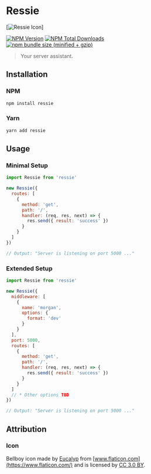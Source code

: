 # Ressie

[![Ressie Icon][ressie-icon]]

[![NPM Version][npm-image]][npm-url] [![NPM Total Downloads][npm-downloads]][npm-url] [![npm bundle size (minified + gzip)][size-image]][npm-url]

> Your server assistant.

## Installation

### NPM

```sh
npm install ressie
```

### Yarn

```sh
yarn add ressie
```

## Usage

### Minimal Setup

```js
import Ressie from 'ressie'

new Ressie({
  routes: [
    {
      method: 'get',
      path: '/',
      handler: (req, res, next) => {
        res.send({ result: 'success' })
      }
    }
  ]
})

// Output: "Server is listening on port 5000 ..."
```

### Extended Setup

```js
import Ressie from 'ressie'

new Ressie({
  middleware: [
    {
      name: 'morgan',
      options: {
        format: 'dev'
      }
    }
  ],
  port: 5000,
  routes: [
    {
      method: 'get',
      path: '/',
      handler: (req, res, next) => {
        res.send({ result: 'success' })
      }
    }
  ]
  // * Other options TBD
})

// Output: "Server is listening on port 5000 ..."
```

## Attribution

### Icon

Bellboy icon made by [Eucalyp](https://www.flaticon.com/authors/eucalyp) from [www.flaticon.com](https://www.flaticon.com/) and is licensed by [CC 3.0 BY](http://creativecommons.org/licenses/by/3.0/).

[npm-image]: https://img.shields.io/npm/v/ressie.svg
[npm-downloads]: https://img.shields.io/npm/dt/ressie.svg
[npm-url]: https://www.npmjs.com/package/ressie
[size-image]: https://img.shields.io/bundlephobia/minzip/ressie.svg
[ressie-icon]: https://github.com/alexlee-dev/ressie/raw/master/icon.png
